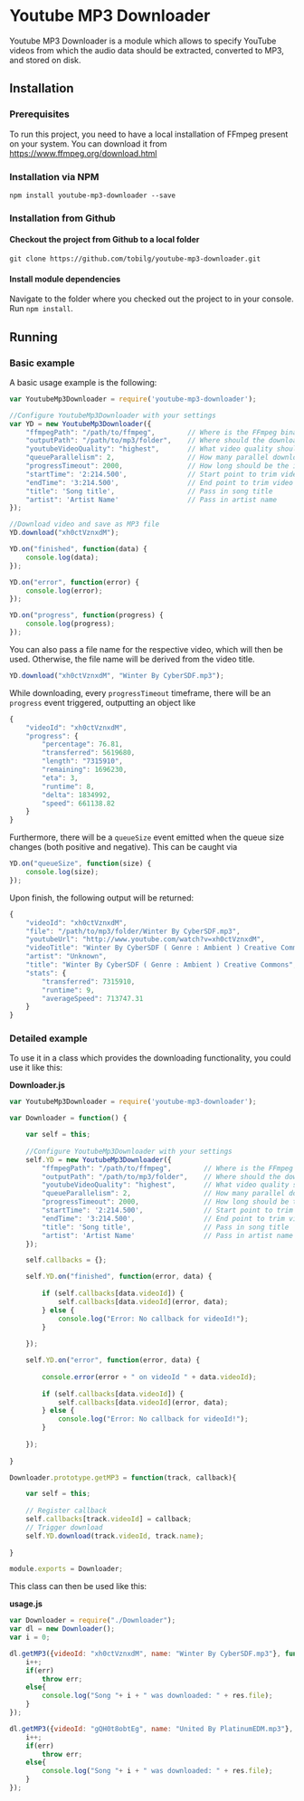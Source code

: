 # Youtube MP3 Downloader

Youtube MP3 Downloader is a module which allows to specify YouTube videos from which the audio data should be extracted, converted to MP3, and stored on disk.

## Installation

### Prerequisites

To run this project, you need to have a local installation of FFmpeg present on your system. You can download it from https://www.ffmpeg.org/download.html

### Installation via NPM

`npm install youtube-mp3-downloader --save`

### Installation from Github

#### Checkout the project from Github to a local folder

`git clone https://github.com/tobilg/youtube-mp3-downloader.git`

#### Install module dependencies

Navigate to the folder where you checked out the project to in your console. Run `npm install`.

## Running

### Basic example

A basic usage example is the following:

```javascript
var YoutubeMp3Downloader = require('youtube-mp3-downloader');

//Configure YoutubeMp3Downloader with your settings
var YD = new YoutubeMp3Downloader({
    "ffmpegPath": "/path/to/ffmpeg",        // Where is the FFmpeg binary located?
    "outputPath": "/path/to/mp3/folder",    // Where should the downloaded and encoded files be stored?
    "youtubeVideoQuality": "highest",       // What video quality should be used?
    "queueParallelism": 2,                  // How many parallel downloads/encodes should be started?
    "progressTimeout": 2000,                // How long should be the interval of the progress reports
    "startTime": '2:214.500',               // Start point to trim video as timestamp string
    "endTime": '3:214.500',                 // End point to trim video as timestamp string
    "title": 'Song title',                  // Pass in song title
    "artist": 'Artist Name'                 // Pass in artist name
});

//Download video and save as MP3 file
YD.download("xh0ctVznxdM");

YD.on("finished", function(data) {
    console.log(data);
});

YD.on("error", function(error) {
    console.log(error);
});

YD.on("progress", function(progress) {
    console.log(progress);
});
```

You can also pass a file name for the respective video, which will then be used. Otherwise, the file name will be derived from the video title.
```javascript
YD.download("xh0ctVznxdM", "Winter By CyberSDF.mp3");
```

While downloading, every `progressTimeout` timeframe, there will be an `progress` event triggered, outputting an object like

```javascript
{
    "videoId": "xh0ctVznxdM",
    "progress": {
        "percentage": 76.81,
        "transferred": 5619680,
        "length": "7315910",
        "remaining": 1696230,
        "eta": 3,
        "runtime": 8,
        "delta": 1834992,
        "speed": 661138.82
    }
}
```

Furthermore, there will be a `queueSize` event emitted when the queue size changes (both positive and negative). This can be caught via

```javascript
YD.on("queueSize", function(size) {
    console.log(size);
});
```

Upon finish, the following output will be returned:

```javascript
{
    "videoId": "xh0ctVznxdM",
    "file": "/path/to/mp3/folder/Winter By CyberSDF.mp3",
    "youtubeUrl": "http://www.youtube.com/watch?v=xh0ctVznxdM",
    "videoTitle": "Winter By CyberSDF ( Genre : Ambient ) Creative Commons",
    "artist": "Unknown",
    "title": "Winter By CyberSDF ( Genre : Ambient ) Creative Commons",
    "stats": {
        "transferred": 7315910,
        "runtime": 9,
        "averageSpeed": 713747.31
    }
}
```

### Detailed example

To use it in a class which provides the downloading functionality, you could use it like this:

**Downloader.js**
```javascript
var YoutubeMp3Downloader = require('youtube-mp3-downloader');

var Downloader = function() {

	var self = this;
    
    //Configure YoutubeMp3Downloader with your settings
    self.YD = new YoutubeMp3Downloader({
        "ffmpegPath": "/path/to/ffmpeg",        // Where is the FFmpeg binary located?
        "outputPath": "/path/to/mp3/folder",    // Where should the downloaded and encoded files be stored?
        "youtubeVideoQuality": "highest",       // What video quality should be used?
        "queueParallelism": 2,                  // How many parallel downloads/encodes should be started?
        "progressTimeout": 2000,                // How long should be the interval of the progress reports
        "startTime": '2:214.500',               // Start point to trim video as timestamp string
        "endTime": '3:214.500',                 // End point to trim video as timestamp string
        "title": 'Song title',                  // Pass in song title
        "artist": 'Artist Name'                 // Pass in artist name
    });

	self.callbacks = {};

	self.YD.on("finished", function(error, data) {
		
		if (self.callbacks[data.videoId]) {
			self.callbacks[data.videoId](error, data);
		} else {
			console.log("Error: No callback for videoId!");
		}
	
    });

	self.YD.on("error", function(error, data) {
	
        console.error(error + " on videoId " + data.videoId);
    
        if (self.callbacks[data.videoId]) {
            self.callbacks[data.videoId](error, data);
        } else {
            console.log("Error: No callback for videoId!");
        }
        
    });
	
}

Downloader.prototype.getMP3 = function(track, callback){

	var self = this;
	
	// Register callback
	self.callbacks[track.videoId] = callback;
	// Trigger download
    self.YD.download(track.videoId, track.name);
	
}

module.exports = Downloader;
```

This class can then be used like this:

**usage.js**
```javascript
var Downloader = require("./Downloader");
var dl = new Downloader();
var i = 0;

dl.getMP3({videoId: "xh0ctVznxdM", name: "Winter By CyberSDF.mp3"}, function(err,res){
	i++;
	if(err)
		throw err;
	else{
		console.log("Song "+ i + " was downloaded: " + res.file);
	}
});

dl.getMP3({videoId: "gQH0t8obtEg", name: "United By PlatinumEDM.mp3"}, function(err,res){
	i++;
	if(err)
		throw err;
	else{
		console.log("Song "+ i + " was downloaded: " + res.file);
	}
});
```